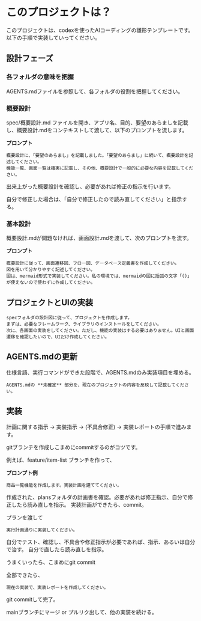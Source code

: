 # このプロジェクトは？

このプロジェクトは、codexを使ったAIコーディングの雛形テンプレートです。
以下の手順で実装していってください。

## 設計フェーズ

### 各フォルダの意味を把握

AGENTS.mdファイルを参照して、各フォルダの役割を把握してください。


### 概要設計

spec/概要設計.md ファイルを開き、アプリ名、目的、要望のあらましを記載し、概要設計.mdをコンテキストして渡して、以下のプロンプトを流します。

**プロンプト**
```
概要設計に、「要望のあらまし」を記載しました。「要望のあらまし」に続いて、概要設計を記述してください。
機能一覧、画面一覧は確実に記載し、その他、概要設計で一般的に必要な内容を記載してください。
```

出来上がった概要設計を確認し、必要があれば修正の指示を行います。

自分で修正した場合は、「自分で修正したので読み直してください」と指示する。


### 基本設計

概要設計.mdが問題なければ、画面設計.mdを渡して、次のプロンプトを流す。

**プロンプト**
```
概要設計に従って、画面遷移図、フロー図、データベース定義書を作成してください。
図を用いて分かりやすく記述してください。
図は、mermaid形式で実装してください。私の環境では、mermaidの図に括弧の文字「()」が使えないので使わずに作成してください。
```

## プロジェクトとUIの実装

```
specフォルダの設計図に従って、プロジェクトを作成します。
まずは、必要なフレームワーク、ライブラリのインストールをしてください。
次に、各画面の実装をしてください。ただし、機能の実装はする必要はありません。UIと画面遷移を確認したいので、UIだけ作成してください。
```

## AGENTS.mdの更新

仕様言語、実行コマンドができた段階で、AGENTS.mdのみ実装項目を埋める。

```
AGENTS.mdの **未確定** 部分を、現在のプロジェクトの内容を反映して記載してください。
```

## 実装

計画に関する指示 → 実装指示 → (不具合修正) → 実装レポートの手順で進みます。

gitブランチを作成しこまめにcommitするのがコツです。

例えば、feature/item-list ブランチを作って、

**プロンプト例**
```
商品一覧機能を作成します。実装計画を建ててください。
```

作成された、plansフォルダの計画書を確認。必要があれば修正指示、自分で修正したら読み直しを指示。
実装計画ができたら、commit。

プランを渡して
```
実行計画通りに実装してください。
```

自分でテスト、確認し、不具合や修正指示が必要であれば、指示、あるいは自分で治す。
自分で直したら読み直しを指示。

うまくいったら、こまめにgit commit

全部できたら、

```
現在の実装で、実装レポートを作成してください。
```

git commitして完了。

mainブランチにマージ or プルリク出して、他の実装を続ける。

